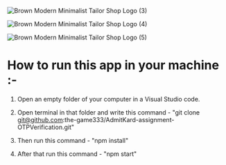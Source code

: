 ![Brown Modern Minimalist Tailor Shop Logo (3)](https://github.com/the-game333/AdmitKard-assignment-OTPVerification/assets/77616130/107e2acc-8905-4179-a5cd-46df6a915d8a)




![Brown Modern Minimalist Tailor Shop Logo (4)](https://github.com/the-game333/AdmitKard-assignment-OTPVerification/assets/77616130/e0d6fd53-37af-4736-a777-ecdbe27d52cd)




![Brown Modern Minimalist Tailor Shop Logo (5)](https://github.com/the-game333/AdmitKard-assignment-OTPVerification/assets/77616130/9c7eeef2-618c-46f0-bf17-a07f5ddfe66c)




# How to run this app in your machine :-

1. Open an empty folder of your computer in a Visual Studio code.

2. Open terminal in that folder and write this command - "git clone git@github.com:the-game333/AdmitKard-assignment-OTPVerification.git"

3. Then run this command - "npm install"

4. After that run this command - "npm start"
   



